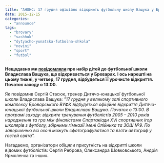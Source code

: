 ```yaml
---
title: "АНОНС: 17 грудня офіційно відкриють футбольну школу Ващука у Броварах"
date: 2015-12-15
categories: 
  - "announce"
tags: 
  - "brovary"
  - "vashhuk"
  - "dytyacho-yunatska-futbolna-shkola"
  - "novini"
  - "sport"
  - "futbol"
---
```


**Нещодавно ми [повідомляли](https://mpz.brovary.org/u-brovarah-futbolist-dynamo-vladyslav-vashhuk-nabyraye-uchniv-u-futbolnu-shkolu/) про набір дітей до футбольної школи Владислава Ващука, що відкривається у Броварах. І ось нарешті на цьому тижні, у четвер, 17 грудня, відбудеться її урочисте відкриття. Початок заходу о 13:00.**

Як повідомив Сергій Стасюк, тренер Дитячо-юнацької футбольної школи Владислава Ващука: _"17 грудня у великому залі спортивного комплексу Броварського ВУФК відбудеться офіційне відкриття Дитячо-юнацької футбольної школи Владислава Ващука. Початок о 13:00. В програмі заходу: відкрите тренування футболістів 2005 – 2010 років народження та гра між фіналістами Спартакіади XVI спортивних ігор школярів з футболу, збірними гімназії імені Олійника та ЗОШ №9. По завершенню всі охочі можуть сфотографуватися та взяти автограф у гостей свята"._

Нагадаємо, організатори обіцяли присутність на відкритті школи відомих футболістів: Сергія Реброва, Олександра Шовковського, Андрія Ярмоленка та інших.
